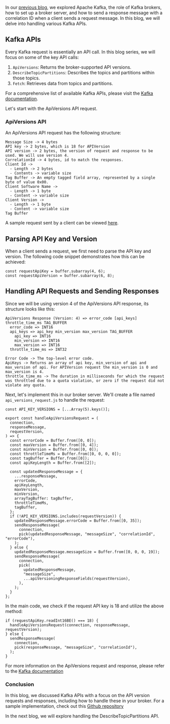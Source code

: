 In our [previous blog](apache_kafka_from_scratch_part_0), we explored Apache Kafka, the role of Kafka brokers, how to set up a broker server, and how to send a response message with a correlation ID when a client sends a request message. In this blog, we will delve into handling various Kafka APIs.

## Kafka APIs
Every Kafka request is essentially an API call. In this blog series, we will focus on some of the key API calls:

1. `ApiVersions`: Returns the broker-supported API versions.
2. `DescribeTopicPartitions`:  Describes the topics and partitions within those topics.
3. `Fetch`: Retrieves data from topics and partitions.

For a comprehensive list of available Kafka APIs, please visit the [Kafka documentation](https://kafka.apache.org/protocol.html#protocol_api_keys).

Let's start with the ApiVersions API request.

### ApiVersions API
An ApiVersions API request has the following structure:

```
Message Size -> 4 bytes
API key -> 2 bytes, which is 18 for APIVersion
API version -> 2 bytes, the version of request and response to be used. We will use version 4.
CorrelationId -> 4 bytes, id to match the responses.
Client Id -> 
  - Length -> 2 bytes
  - Contents -> variable size
Tag Buffer -> An empty tagged field array, represented by a single byte of value 0x00.
Client Software Name ->
  - Length -> 1 byte
  - Content -> variable size
Client Version ->
  - Length -> 1 byte
  - Content -> variable size
Tag Buffer
```

A sample request sent by a client can be viewed [here](https://binspec.org/kafka-api-versions-request-v4).

## Parsing API Key and Version

When a client sends a request, we first need to parse the API key and version. The following code snippet demonstrates how this can be achieved:

```
const requestApiKey = buffer.subarray(4, 6);
const requestApiVersion = buffer.subarray(6, 8);
```

## Handling API Requests and Sending Responses
Since we will be using version 4 of the ApiVersions API response, its structure looks like this:

```
ApiVersions Response (Version: 4) => error_code [api_keys] throttle_time_ms TAG_BUFFER 
  error_code => INT16
  api_keys => api_key min_version max_version TAG_BUFFER 
    api_key => INT16
    min_version => INT16
    max_version => INT16
  throttle_time_ms => INT32

Error Code -> The top-level error code.
ApiKeys -> Returns an array of api key, min_version of api and max_version of api. For APIVersion request the min_version is 0 and max_version is 4.
throttle_time_ms -> The duration in milliseconds for which the request was throttled due to a quota violation, or zero if the request did not violate any quota.
```

Next, let's implement this in our broker server. We'll create a file named `api_versions_request.js` to handle the request:

```
const API_KEY_VERSIONS = [...Array(5).keys()];

export const handleApiVersionsRequest = (
  connection,
  responseMessage,
  requestVersion,
) => {
  const errorCode = Buffer.from([0, 0]);
  const maxVersion = Buffer.from([0, 4]);
  const minVersion = Buffer.from([0, 0]);
  const throttleTimeMs = Buffer.from([0, 0, 0, 0]);
  const tagBuffer = Buffer.from([0]);
  const apiKeyLength = Buffer.from([2]);
  
  const updatedResponseMessage = {
    ...responseMessage,
    errorCode,
    apiKeyLength,
    maxVersion,
    minVersion,
    arrayTagBuffer: tagBuffer,
    throttleTimeMs,
    tagBuffer,
  };
  if (!API_KEY_VERSIONS.includes(requestVersion)) {
    updatedResponseMessage.errorCode = Buffer.from([0, 35]);
    sendResponseMessage(
      connection,
      pick(updatedResponseMessage, "messageSize", "correlationId", "errorCode"),
    );
  } else {
    updatedResponseMessage.messageSize = Buffer.from([0, 0, 0, 19]);
    sendResponseMessage(
      connection,
      pick(
        updatedResponseMessage,
        "messageSize",
        ...apiVersioningResponseFields(requestVersion),
      ),
    );
  }
};
```

In the main code, we check if the request API key is 18 and utilize the above method:

```
if (requestApiKey.readInt16BE() === 18) {
  handleApiVersionsRequest(connection, responseMessage, requestVersion);
} else {
  sendResponseMessage(
    connection,
    pick(responseMessage, "messageSize", "correlationId"),
  );
}
```

For more information on the ApiVersions request and response, please refer to the [Kafka documentation](https://kafka.apache.org/protocol.html#The_Messages_ApiVersions)

### Conclusion
In this blog, we discussed Kafka APIs with a focus on the API version requests and responses, including how to handle these in your broker. For a sample implementation, check out this [Github repository](https://github.com/abhirampai/codecrafters-kafka-javascript/commit/0aa0b63068d6c1eda16375c690283c36e64171f3#diff-5f5ac547707d85825f5ce55d9deb200422b29d711b82263eb4bd3a1cab6a661a)

In the next blog, we will explore handling the DescribeTopicPartitions API.

